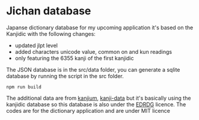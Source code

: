# Jichan database

Japanse dictionary database for my upcoming application it's based on the Kanjidic with the following changes:

-   updated jlpt level
-   added characters unicode value, common on and kun readings
-   only featuring the 6355 kanji of the first kanjidic

The JSON database is in the src/data folder, you can generate a sqlite database by running the script in the src folder.

```
npm run build
```

The additional data are from [kanjium](https://github.com/mifunetoshiro/kanjium), [kanji-data](https://github.com/davidluzgouveia/kanji-data) but it's basically using the kanjidic database so this database is also under the [EDRDG](http://www.edrdg.org/) licence. The codes are for the dictionary application and are under MIT licence
